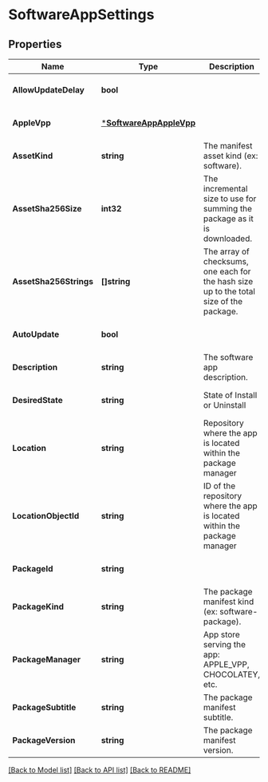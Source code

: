 # SoftwareAppSettings

## Properties
Name | Type | Description | Notes
------------ | ------------- | ------------- | -------------
**AllowUpdateDelay** | **bool** |  | [optional] [default to false]
**AppleVpp** | [***SoftwareAppAppleVpp**](software-app-apple-vpp.md) |  | [optional] [default to null]
**AssetKind** | **string** | The manifest asset kind (ex: software). | [optional] [default to null]
**AssetSha256Size** | **int32** | The incremental size to use for summing the package as it is downloaded. | [optional] [default to null]
**AssetSha256Strings** | **[]string** | The array of checksums, one each for the hash size up to the total size of the package. | [optional] [default to null]
**AutoUpdate** | **bool** |  | [optional] [default to false]
**Description** | **string** | The software app description. | [optional] [default to null]
**DesiredState** | **string** | State of Install or Uninstall | [optional] [default to null]
**Location** | **string** | Repository where the app is located within the package manager | [optional] [default to null]
**LocationObjectId** | **string** | ID of the repository where the app is located within the package manager | [optional] [default to null]
**PackageId** | **string** |  | [optional] [default to null]
**PackageKind** | **string** | The package manifest kind (ex: software-package). | [optional] [default to null]
**PackageManager** | **string** | App store serving the app: APPLE_VPP, CHOCOLATEY, etc. | [optional] [default to null]
**PackageSubtitle** | **string** | The package manifest subtitle. | [optional] [default to null]
**PackageVersion** | **string** | The package manifest version. | [optional] [default to null]

[[Back to Model list]](../README.md#documentation-for-models) [[Back to API list]](../README.md#documentation-for-api-endpoints) [[Back to README]](../README.md)

